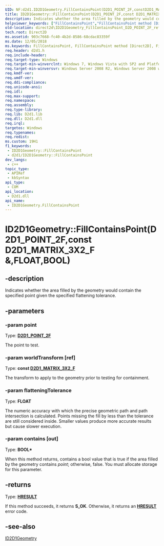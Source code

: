 ```yaml
---
UID: NF:d2d1.ID2D1Geometry.FillContainsPoint(D2D1_POINT_2F,constD2D1_MATRIX_3X2_F&,FLOAT,BOOL)
title: ID2D1Geometry::FillContainsPoint(D2D1_POINT_2F,const D2D1_MATRIX_3X2_F &,FLOAT,BOOL) (d2d1.h)
description: Indicates whether the area filled by the geometry would contain the specified point given the specified flattening tolerance.
helpviewer_keywords: ["FillContainsPoint","FillContainsPoint method [Direct2D]","FillContainsPoint method [Direct2D]","ID2D1Geometry interface","ID2D1Geometry interface [Direct2D]","FillContainsPoint method","ID2D1Geometry.FillContainsPoint","ID2D1Geometry.FillContainsPoint(D2D1_POINT_2F","const D2D1_MATRIX_3X2_F &","FLOAT","BOOL)","ID2D1Geometry::FillContainsPoint","ID2D1Geometry::FillContainsPoint(D2D1_POINT_2F","const D2D1_MATRIX_3X2_F &","FLOAT","BOOL)","d2d1/ID2D1Geometry::FillContainsPoint","direct2d.ID2D1Geometry_FillContainsPoint_D2D_POINT_2F_ref_D2D_MATRIX_3X2_F_FLOAT_ptr_BOOL"]
old-location: direct2d\ID2D1Geometry_FillContainsPoint_D2D_POINT_2F_ref_D2D_MATRIX_3X2_F_FLOAT_ptr_BOOL.htm
tech.root: Direct2D
ms.assetid: 903c7668-fc40-4b2d-8586-68cdac83359f
ms.date: 12/05/2018
ms.keywords: FillContainsPoint, FillContainsPoint method [Direct2D], FillContainsPoint method [Direct2D],ID2D1Geometry interface, ID2D1Geometry interface [Direct2D],FillContainsPoint method, ID2D1Geometry.FillContainsPoint, ID2D1Geometry.FillContainsPoint(D2D1_POINT_2F,const D2D1_MATRIX_3X2_F &,FLOAT,BOOL), ID2D1Geometry::FillContainsPoint, ID2D1Geometry::FillContainsPoint(D2D1_POINT_2F,const D2D1_MATRIX_3X2_F &,FLOAT,BOOL), d2d1/ID2D1Geometry::FillContainsPoint, direct2d.ID2D1Geometry_FillContainsPoint_D2D_POINT_2F_ref_D2D_MATRIX_3X2_F_FLOAT_ptr_BOOL
req.header: d2d1.h
req.include-header: 
req.target-type: Windows
req.target-min-winverclnt: Windows 7, Windows Vista with SP2 and Platform Update for Windows Vista [desktop apps \| UWP apps]
req.target-min-winversvr: Windows Server 2008 R2, Windows Server 2008 with SP2 and Platform Update for Windows Server 2008 [desktop apps \| UWP apps]
req.kmdf-ver: 
req.umdf-ver: 
req.ddi-compliance: 
req.unicode-ansi: 
req.idl: 
req.max-support: 
req.namespace: 
req.assembly: 
req.type-library: 
req.lib: D2d1.lib
req.dll: D2d1.dll
req.irql: 
targetos: Windows
req.typenames: 
req.redist: 
ms.custom: 19H1
f1_keywords:
 - ID2D1Geometry::FillContainsPoint
 - d2d1/ID2D1Geometry::FillContainsPoint
dev_langs:
 - c++
topic_type:
 - APIRef
 - kbSyntax
api_type:
 - COM
api_location:
 - D2d1.dll
api_name:
 - ID2D1Geometry.FillContainsPoint
---
```


# ID2D1Geometry::FillContainsPoint(D2D1_POINT_2F,const D2D1_MATRIX_3X2_F &,FLOAT,BOOL)


## -description

Indicates whether the area filled by the geometry would contain the specified point given the specified flattening tolerance.

## -parameters

### -param point

Type: <b><a href="/windows/win32/Direct2D/d2d1-point-2f">D2D1_POINT_2F</a></b>

The point to test.

### -param worldTransform [ref]

Type: <b>const <a href="/windows/win32/Direct2D/d2d1-matrix-3x2-f">D2D1_MATRIX_3X2_F</a></b>

The transform to apply to the geometry prior to testing for containment.

### -param flatteningTolerance

Type: <b>FLOAT</b>

 The numeric accuracy with which the precise geometric path and path intersection is calculated. Points missing the fill by less than the tolerance are still considered inside.  Smaller values produce more accurate results but cause slower execution.

### -param contains [out]

Type: <b>BOOL*</b>

When this method returns, contains a bool value that is true if the area filled by the geometry contains <i>point</i>; otherwise, false.
You must allocate storage for this parameter.

## -returns

Type: <b><a href="/windows/win32/com/structure-of-com-error-codes">HRESULT</a></b>

If this method succeeds, it returns <b>S_OK</b>. Otherwise, it returns an [**HRESULT**](/windows/desktop/com/structure-of-com-error-codes) error code.

## -see-also

<a href="/windows/win32/api/d2d1/nn-d2d1-id2d1geometry">ID2D1Geometry</a>

